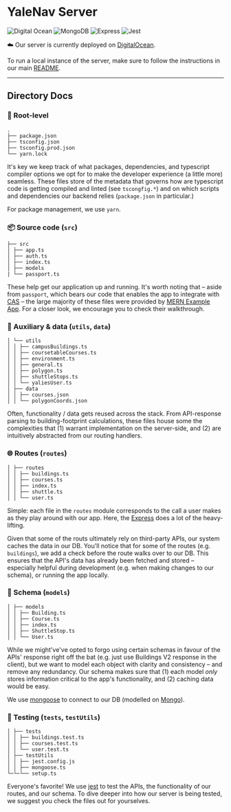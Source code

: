 # YaleNav Server

![Digital Ocean](https://img.shields.io/badge/Digital_Ocean-0080FF?style=for-the-badge&logo=DigitalOcean&logoColor=white)
![MongoDB](https://img.shields.io/badge/MongoDB-4EA94B?style=for-the-badge&logo=mongodb&logoColor=white)
![Express](https://img.shields.io/badge/Express.js-404D59?style=for-the-badge)
![Jest](https://img.shields.io/badge/-jest-%23C21325?style=for-the-badge&logo=jest&logoColor=white)

☁️ Our server is currently deployed on [DigitalOcean](https://www.digitalocean.com/products/app-platform).

To run a local instance of the server, make sure to follow the instructions in our main [README](https://github.com/yale-swe/f22-yalenav#readme).

---

## Directory Docs

### 🌱 Root-level

```
.
├── package.json
├── tsconfig.json
├── tsconfig.prod.json
└── yarn.lock
```

It's key we keep track of what packages, dependencies, and typescript compiler options we opt for to make the developer experience (a little more) seamless. These files store of the metadata that governs how are typescript code is getting compiled and linted (see `tscongfig.*`) and on which scripts and dependencies our backend relies (`package.json` in particular.)

For package management, we use `yarn`.

### 📦 Source code (`src`)

```
├── src
│ ├── app.ts
│ ├── auth.ts
│ ├── index.ts
│ ├── models
| └── passport.ts
```

These help get our application up and running. It's worth noting that – aside from `passport`, which bears our code that enables the app to integrate with [CAS](https://github.com/yale-swe/passport-cas) – the large majority of these files were provided by [MERN Example App](https://github.com/yale-swe/mern-example-app). For a closer look, we encourage you to check their walkthrough.

### 🤲 Auxiliary & data (`utils`, `data`)

```
│ └── utils
│ │ ├── campusBuildings.ts
│ │ ├── coursetableCourses.ts
│ │ ├── environment.ts
│ │ ├── general.ts
│ │ ├── polygon.ts
│ │ ├── shuttleStops.ts
│ │ └── yaliesUser.ts
│ ├── data
│ │ ├── courses.json
│ │ └── polygonCoords.json
```

Often, functionality / data gets reused across the stack. From API-response parsing to building-footprint calculations, these files house some the complexities that (1) warrant implementation on the server-side, and (2) are intuitively abstracted from our routing handlers.

### 🌐 Routes (`routes`)

```
│ ├── routes
│ │ ├── buildings.ts
│ │ ├── courses.ts
│ │ ├── index.ts
│ │ ├── shuttle.ts
│ │ └── user.ts
```

Simple: each file in the `routes` module corresponds to the call a user makes as they play around with our app. Here, the [Express](https://expressjs.com/) does a lot of the heavy-lifting.

Given that some of the routs ultimately rely on third-party APIs, our system caches the data in our DB. You'll notice that for some of the routes (e.g. `buildings`), we add a check before the route walks over to our DB. This ensures that the API's data has already been fetched and stored – especially helpful during development (e.g. when making changes to our schema), or running the app locally.

### 🤖 Schema (`models`)

```
│ ├── models
│ │ ├── Building.ts
│ │ ├── Course.ts
│ │ ├── index.ts
│ │ ├── ShuttleStop.ts
│ │ └── User.ts
```

While we might've've opted to forgo using certain schemas in favour of the APIs' response right off the bat (e.g. just use Buildings V2 response in the client), but we want to model each object with clarity and consistency – and remove any redundancy. Our schema makes sure that (1) each model _only_ stores information critical to the app's functionality, and (2) caching data would be easy.

We use [mongoose](https://mongoosejs.com/docs/) to connect to our DB (modelled on [Mongo](https://www.mongodb.com/home)).

### 📝 Testing (`tests`, `testUtils`)

```
│ ├── tests
│ │ ├── buildings.test.ts
│ │ ├── courses.test.ts
│ │ └── user.test.ts
│ ├── testUtils
│ │ ├── jest.config.js
│ │ ├── mongoose.ts
└─└─└── setup.ts
```

Everyone's favorite! We use [jest](https://jestjs.io/) to test the APIs, the functionality of our routes, and our schema. To dive deeper into how our server is being tested, we suggest you check the files out for yourselves.
